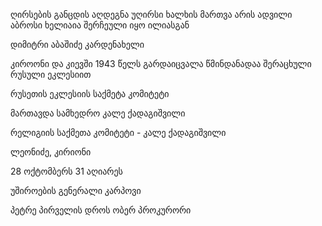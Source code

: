 ღირსების განცდის აღდეგნა
უღირსი ხალხის მართვა არის ადვილი
აბროსი ხელიაია შერჩეული იყო ილიასგან

დიმიტრი აბაშიძე კარდენახელი

კიროონი და კიევში 1943 წელს გარდაიცვალა
წმინდანადაა შერაცხული რუსული ეკლესიით

რუსეთის ეკლესიის საქმეტა კომიტეტი

მართავდა სამხედრო
კალე ქადაგიშვილი

რელიგიის საქმეთა კომიტეტი - კალე ქადაგიშვილი

ლეონიძე, კირიონი

28 ოქტომბერს 31 აღიარეს

უშიროების გენერალი კარპოვი


პეტრე პირველის დროს ობერ პროკურორი



